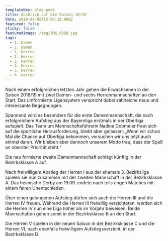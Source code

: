```yaml
---
templateKey: blog-post
title: Ausblick auf die Saison 18/19
date: 2018-08-05T15:04:10.000Z
featured: false
sticky: false
featuredimage: /img/IMG_0988.jpg
tags:
  - 1. Damen
  - 2. Damen
  - 1. Herren
  - 2. Herren
  - 3. Herren
  - 4. Herren
  - 5. Herren
  - 6. Herren
---
```

Nach einem erfolgreichen letzten Jahr gehen die Erwachsenen in der Saison 2018/19 mit zwei Damen- und sechs Herrenmannschaften an den Start. Das umformierte Ligensystem verspricht dabei zahlreiche neue und interessante Begegnungen.

Spannend wird es besonders für die erste Damenmannschaft, die nach erfolgreichem Aufstieg  aus der Bayernliga erstmals in der Oberliga aufspielt. Das Team um Mannschaftsführerin Nadine Dobmeier freut sich auf die sportliche Herausforderung, bleibt aber gelassen: „Wenn wir schon Mal die Chance auf Oberliga bekommen, versuchen wir uns jetzt auch einmal daran. Wir bleiben aber dennoch unserem Motto treu, dass der Spaß an oberster Priorität steht.“

Die neu formierte zweite Damenmannschaft schlägt künftig in der Bezirksklasse A auf.

Nach freiwilligem Abstieg der Herren I aus der ehemals 3. Bezirksliga spielen sie nun zusammen mit der zweiten Mannschaft in der Bezirksklasse A. Das heimische Derby am 19.09. endete nach teils engen Matches mit einem fairen Unentschieden.

Über einen gelungenen Aufstieg dürfen sich auch die Herren III und die Herren IV freuen. Während die Herren III freiwillig verzichteten, werden sich die Herren IV nun eine Liga höher als im Vorjahr beweisen. Beide Mannschaften gehen somit in der Bezirksklasse B an den Start.

Die Herren V spielen in der neuen Saison in der Bezirksklasse C und die Herren VI, nach ebenfalls freiwilligem Aufstiegsverzicht, in der Bezirksklasse D.

